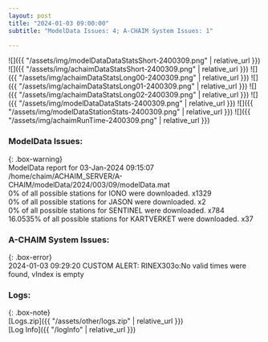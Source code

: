 ```yaml
---
layout: post
title: "2024-01-03 09:00:00"
subtitle: "ModelData Issues: 4; A-CHAIM System Issues: 1"

---
```


![]({{ "/assets/img/modelDataDataStatsShort-2400309.png" | relative_url }})
![]({{ "/assets/img/achaimDataStatsShort-2400309.png" | relative_url }})
![]({{ "/assets/img/achaimDataStatsLong00-2400309.png" | relative_url }})
![]({{ "/assets/img/achaimDataStatsLong01-2400309.png" | relative_url }})
![]({{ "/assets/img/achaimDataStatsLong02-2400309.png" | relative_url }})
![]({{ "/assets/img/modelDataDataStats-2400309.png" | relative_url }})
![]({{ "/assets/img/modelDataStationStats-2400309.png" | relative_url }})
![]({{ "/assets/img/achaimRunTime-2400309.png" | relative_url }})


### ModelData Issues:  
  
{: .box-warning}  
 ModelData report for 03-Jan-2024 09:15:07   
 /home/chaim/ACHAIM_SERVER/A-CHAIM/modelData/2024/003/09/modelData.mat   
 0% of all possible stations for IONO were downloaded. x1329   
 0% of all possible stations for JASON were downloaded. x2   
 0% of all possible stations for SENTINEL were downloaded. x784   
 16.0535% of all possible stations for KARTVERKET were downloaded. x37   
  
### A-CHAIM System Issues:  
  
{: .box-error}  
2024-01-03 09:29:20 CUSTOM ALERT: RINEX303o:No valid times were found, vIndex is empty  

### Logs:  
  
{: .box-note}  
[Logs.zip]({{ "/assets/other/logs.zip" | relative_url }})  
[Log Info]({{ "/logInfo" | relative_url }})  
